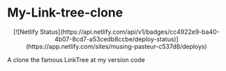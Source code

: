 <h1>My-Link-tree-clone</h1>
<p align="center">
  [![Netlify Status](https://api.netlify.com/api/v1/badges/cc4922e9-ba40-4b07-8cd7-a53cedb8ccbe/deploy-status)](https://app.netlify.com/sites/musing-pasteur-c537d8/deploys)
</p>

A clone the famous LinkTree at my version code
